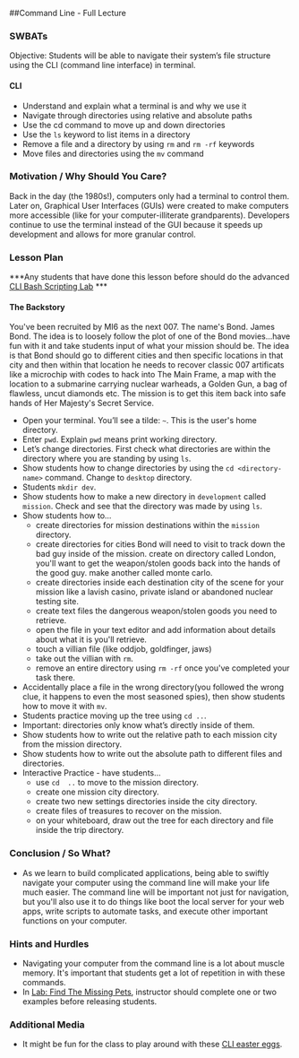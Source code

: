 ##Command Line - Full Lecture

### SWBATs

Objective: Students will be able to navigate their system’s file structure using the CLI (command line interface) in terminal.

#### CLI
* Understand and explain what a terminal is and why we use it
* Navigate through directories using relative and absolute paths
* Use the cd command to move up and down directories
* Use the `ls` keyword to list items in a directory
* Remove a file and a directory by using `rm` and `rm -rf` keywords
* Move files and directories using the `mv` command


### Motivation / Why Should You Care?
Back in the day (the 1980s!), computers only had a terminal to control them. Later on, Graphical User Interfaces (GUIs) were created to make computers more accessible (like for your computer-illiterate grandparents). Developers continue to use the terminal instead of the GUI because it speeds up development and allows for more granular control.

### Lesson Plan
***Any students that have done this lesson before should do the advanced [CLI Bash Scripting Lab](https://github.com/learn-co-curriculum/hs-advanced-cli) ***

#### The Backstory
You've been recruited by MI6 as the next 007. The name's Bond. James Bond. The idea is to loosely follow the plot of one of the Bond movies...have fun with it and take students input of what your mission should be. The idea is that Bond should go to different cities and then specific locations in that city and then within that location he needs to recover classic 007 artificats like a microchip with codes to hack into The Main Frame, a map with the location to a submarine carrying nuclear warheads, a Golden Gun, a bag of flawless, uncut diamonds etc. The mission is to get this item back into safe hands of Her Majesty's Secret Service.

+ Open your terminal. You’ll see a tilde: `~`. This is the user's home directory.
+ Enter `pwd`. Explain `pwd` means print working directory.
+ Let’s change directories. First check what directories are within the directory where you are standing by using `ls`.
+ Show students how to change directories by using the `cd <directory-name>` command. Change to `desktop` directory.
+ Students `mkdir dev`. 
+ Show students how to make a new directory in `development` called `mission`. Check and see that the directory was made by using `ls`.
+ Show students how to...
  + create directories for mission destinations within the `mission` directory. 
  + create directories for cities Bond will need to visit to track down the bad guy inside of the mission. create on directory called London, you'll want to get the weapon/stolen goods back into the hands of the good guy. make another called monte carlo.
  + create directories inside each destination city of the scene for your mission like a lavish casino, private island or abandoned nuclear testing site.
  + create text files the dangerous weapon/stolen goods you need to retrieve.
  + open the file in your text editor and add information about details about what it is you'll retrieve.
  + touch a villian file (like oddjob, goldfinger, jaws)
  + take out the villian with `rm`.
  + remove an entire directory using `rm -rf` once you've completed your task there.
+ Accidentally place a file in the wrong directory(you followed the wrong clue, it happens to even the most seasoned spies), then show students how to move it with `mv`.
+ Students practice moving up the tree using `cd ..`.
+ Important: directories only know what’s directly inside of them.
+ Show students how to write out the relative path to each mission city from the mission directory.
+ Show students how to write out the absolute path to different files and directories.
+ Interactive Practice - have students...
  + use `cd  ..` to move to the mission directory.
  + create one mission city directory.
  + create two new settings directories inside the city directory.
  + create files of treasures to recover on the mission.
  + on your whiteboard, draw out the tree for each directory and file inside the trip directory.

### Conclusion / So What?
+ As we learn to build complicated applications, being able to swiftly navigate your computer using the command line will make your life much easier. The command line will be important not just for navigation, but you'll also use it to do things like boot the local server for your web apps, write scripts to automate tasks, and execute other important functions on your computer.

### Hints and Hurdles
+ Navigating your computer from the command line is a lot about muscle memory. It's important that students get a lot of repetition in with these commands.
+ In [Lab: Find The Missing Pets]( https://github.com/learn-co-curriculum/find-missing-pet), instructor should complete one or two examples before releasing students.

### Additional Media
+ It might be fun for the class to play around with these [CLI easter eggs](https://github.com/learn-co-curriculum/hs-cli-cultural-piece).
